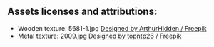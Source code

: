 Assets licenses and attributions:
---------

- Wooden texture: 5681-1.jpg <a href="http://www.freepik.com">Designed by ArthurHidden / Freepik</a>
- Metal texture: 2009.jpg <a href="http://www.freepik.com">Designed by topntp26 / Freepik</a>